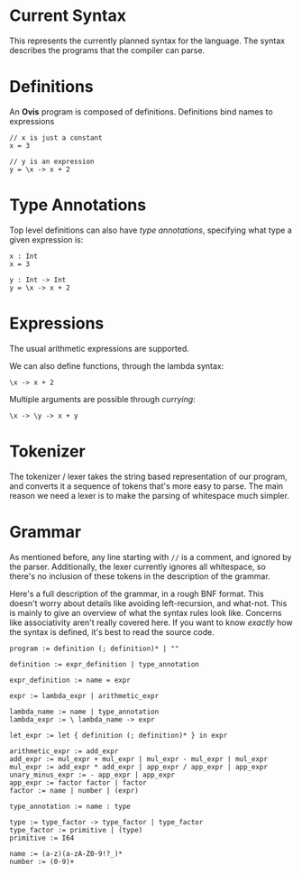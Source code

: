 # Current Syntax

This represents the currently planned syntax for the language. The syntax describes
the programs that the compiler can parse.

# Definitions

An **Ovis** program is composed of definitions. Definitions bind names to expressions

```ovis
// x is just a constant
x = 3

// y is an expression
y = \x -> x + 2
```

# Type Annotations

Top level definitions can also have *type annotations*, specifying what type a given expression is:

```ovis
x : Int
x = 3

y : Int -> Int
y = \x -> x + 2
```

# Expressions

The usual arithmetic expressions are supported.

We can also define functions, through the lambda syntax:

```ovis
\x -> x + 2
```

Multiple arguments are possible through *currying*:

```ovis
\x -> \y -> x + y
```

# Tokenizer

The tokenizer / lexer takes the string based representation of our program, and converts
it a sequence of tokens that's more easy to parse. The main reason we need a lexer
is to make the parsing of whitespace much simpler.

# Grammar

As mentioned before, any line starting with `//` is a comment, and ignored by the parser.
Additionally, the lexer currently ignores all whitespace, so there's no inclusion
of these tokens in the description of the grammar.

Here's a full description of the grammar, in a rough BNF format. This doesn't worry
about details like avoiding left-recursion, and what-not. This is mainly to give an overview
of what the syntax rules look like. Concerns like associativity aren't really covered here.
If you want to know *exactly* how the syntax is defined, it's best to read the source code.

```ovis
program := definition (; definition)* | ""

definition := expr_definition | type_annotation

expr_definition := name = expr

expr := lambda_expr | arithmetic_expr

lambda_name := name | type_annotation
lambda_expr := \ lambda_name -> expr

let_expr := let { definition (; definition)* } in expr

arithmetic_expr := add_expr
add_expr := mul_expr + mul_expr | mul_expr - mul_expr | mul_expr
mul_expr := add_expr * add_expr | app_expr / app_expr | app_expr
unary_minus_expr := - app_expr | app_expr
app_expr := factor factor | factor
factor := name | number | (expr)

type_annotation := name : type

type := type_factor -> type_factor | type_factor
type_factor := primitive | (type)
primitive := I64

name := (a-z)(a-zA-Z0-9!?_)*
number := (0-9)+
```
